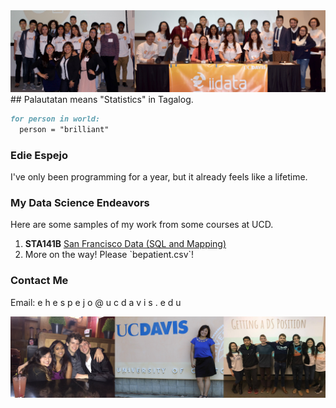 <img src="images/iidata_banner.jpg">
## Palautatan means "Statistics" in Tagalog.

```markdown
for person in world:
  person = "brilliant"
```

### Edie Espejo
I've only been programming for a year, but it already feels like a lifetime.

### My Data Science Endeavors
Here are some samples of my work from some courses at UCD.

<ol>
<li><b>STA141B</b> <a href="assignment6.html" title="Exploring San Francisco Data">San Francisco Data (SQL and Mapping)</a></li>
<li>More on the way! Please `bepatient.csv`!</li>
</ol>

### Contact Me
Email: e h e s p e j o @ u c d a v i s . e d u

<img src="images/banner2.jpg">
